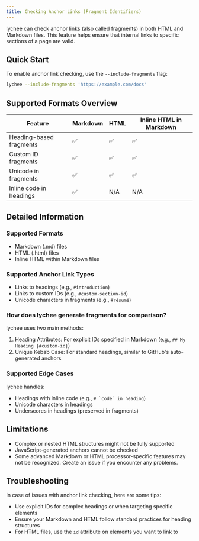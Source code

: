 ```yaml
---
title: Checking Anchor Links (Fragment Identifiers)
---
```


lychee can check anchor links (also called fragments) in both HTML and Markdown files. This feature helps ensure that internal links to specific sections of a page are valid.

## Quick Start

To enable anchor link checking, use the `--include-fragments` flag:

```bash
lychee --include-fragments 'https://example.com/docs'
```

## Supported Formats Overview

| Feature                    | Markdown | HTML | Inline HTML in Markdown |
|----------------------------|----------|------|-------------------------|
| Heading-based fragments    | ✅        | ✅    | ✅                       |
| Custom ID fragments        | ✅        | ✅    | ✅                       |
| Unicode in fragments       | ✅        | ✅    | ✅                       |
| Inline code in headings    | ✅        | N/A  | N/A                     |

## Detailed Information

### Supported Formats 

- Markdown (.md) files
- HTML (.html) files
- Inline HTML within Markdown files

### Supported Anchor Link Types

- Links to headings (e.g., `#introduction`)
- Links to custom IDs (e.g., `#custom-section-id`)
- Unicode characters in fragments (e.g., `#résumé`)

### How does lychee generate fragments for comparison?

lychee uses two main methods:
1. Heading Attributes: For explicit IDs specified in Markdown (e.g., `## My Heading {#custom-id}`)
2. Unique Kebab Case: For standard headings, similar to GitHub's auto-generated anchors

### Supported Edge Cases

lychee handles:

- Headings with inline code (e.g., ``# `code` in heading``)
- Unicode characters in headings
- Underscores in headings (preserved in fragments)

## Limitations

- Complex or nested HTML structures might not be fully supported
- JavaScript-generated anchors cannot be checked
- Some advanced Markdown or HTML processor-specific features may not be recognized.
  Create an issue if you encounter any problems.

## Troubleshooting

In case of issues with anchor link checking, here are some tips:

- Use explicit IDs for complex headings or when targeting specific elements
- Ensure your Markdown and HTML follow standard practices for heading structures
- For HTML files, use the `id` attribute on elements you want to link to
